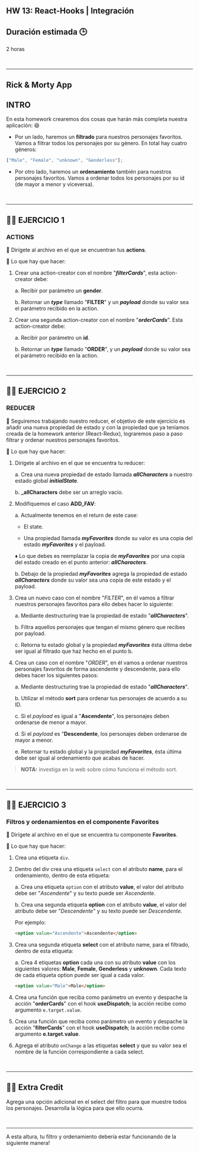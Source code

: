 ## HW 13: React-Hooks | Integración

## **Duración estimada 🕒**

2 horas

<br />

---

## **Rick & Morty App**

## **INTRO**

En esta homework crearemos dos cosas que harán más completa nuestra aplicación: 😄

- Por un lado, haremos un **filtrado** para nuestros personajes favoritos. Vamos a filtrar todos los personajes por su género. En total hay cuatro géneros:

```javascript
["Male", "Female", "unknown", "Genderless"];
```

- Por otro lado, haremos un **ordenamiento** también para nuestros personajes favoritos. Vamos a ordenar todos los personajes por su id (de mayor a menor y viceversa).

<br />

---

## **👩‍💻 EJERCICIO 1**

### **ACTIONS**

🔹 Dirígete al archivo en el que se encuentran tus **actions**. 

🔹 Lo que hay que hacer:

1. Crear una action-creator con el nombre "**_filterCards_**", esta action-creator debe:

   a. Recibir por parámetro un **gender**.

   b. Retornar  un **_type_** llamado "**FILTER**" y un **_payload_** donde su valor sea el parámetro recibido en la action.

2. Crear una segunda action-creator con el nombre "**_orderCards_**". Esta action-creator debe:

   a. Recibir por parámetro un **id**. 

   b. Retornar un **_type_** llamado "**ORDER**", y un **_payload_** donde su valor sea el parámetro recibido en la action.

<br />

---

## **👩‍💻 EJERCICIO 2**

### **REDUCER**

🔹 Seguiremos trabajando nuestro reducer, el objetivo de este ejercicio es añadir una nueva propiedad de estado y con la propiedad que ya teníamos creada de la homework anterior (React-Redux), lograremos paso a paso filtrar y ordenar nuestros personajes favoritos.

🔹 Lo que hay que hacer:

1. Dirígete al archivo en el que se encuentra tu reducer:

   a. Crea una nueva propiedad de estado llamada _**allCharacters**_ a nuestro estado global  **_initialState_**.

   b. **_allCharacters** debe ser un arreglo vacío.

2. Modifiquemos el caso **ADD_FAV**:
   
   a. Actualmente tenemos en el return de este case:
   
      - El state.
      
      - Una propiedad llamada _**myFavorites**_ donde su valor es una copia del estado _**myFavorites**_ y el payload.
      
      ♦ Lo que debes es reemplazar la copia de _**myFavorites**_ por una copia del estado creado en el punto anterior: _**allCharacters**_.
   
   b. Debajo de la propiedad _**myFavorites**_ agrega la propiedad de estado _**allCharacters**_ donde su valor sea una copia de este estado y el payload.

3. Crea un nuevo caso con el nombre "_FILTER_", en él vamos a filtrar nuestros personajes favoritos para ello debes hacer lo siguiente:

   a. Mediante destructuring trae la propiedad de estado "**_allCharacters_**". 
   
   b. Filtra aquellos personajes que tengan el mismo género que recibes por payload. 
   
   c. Retorna tu estado global y la propiedad **_myFavorites_** ésta última debe ser igual al filtrado que haz hecho en el punto b.

4. Crea un caso con el nombre "_ORDER_", en él vamos a ordenar nuestros personajes favoritos de forma ascendente y descendente, para ello debes hacer los siguientes pasos:

   a. Mediante destructuring trae la propiedad de estado "**_allCharacters_**". 

   b. Utilizar el método **sort** para ordenar tus personajes de acuerdo a su ID.

   c. Si el _payload_ es igual a "**Ascendente**", los personajes deben ordenarse de menor a mayor.

   d. Si el _payload_ es "**Descendente**, los personajes deben ordenarse de mayor a menor.

   e. Retornar tu estado global y la propiedad **_myFavorites_**, ésta última debe ser igual al ordenamiento que acabas de hacer.

> **NOTA:** investiga en la web sobre cómo funciona el método sort.

<br />

---

## **👩‍💻 EJERCICIO 3**

### **Filtros y ordenamientos en el componente Favorites**

🔹 Dirígete al archivo en el que se encuentra tu componente **Favorites**.

🔹 Lo que hay que hacer:

1. Crea una etiqueta `div`.

2. Dentro del div crea una etiqueta `select` con el atributo **name**, para el ordenamiento, dentro de esta etiqueta:

   a. Crea una etiqueta `option` con el atributo **value**, el valor del atributo debe ser "_Ascendente_" y su texto puede ser _Ascendente_.

   b. Crea una segunda etiqueta **option** con el atributo **value**, el valor del atributo debe ser "_Descendente_" y su texto puede ser _Descendente_.

   Por ejemplo:

    ```html
   <option value="Ascendente">Ascendente</option>
   ```

3. Crea una segunda etiqueta **select** con el atributo name, para el filtrado, dentro de esta etiqueta:

   a. Crea 4 etiquetas **option** cada una con su atributo **value** con los siguientes valores: **Male**, **Female**, **Genderless** y **unknown**. Cada texto de cada etiqueta option puede ser igual a cada valor.

     ```html
   <option value="Male">Male</option>
   ```

4. Crea una función que reciba como parámetro un evento y despache la acción "**orderCards**" con el hook **useDispatch**; la acción recibe como argumento `e.target.value`.

5. Crea una función que reciba como parámetro un evento y despache la acción "**filterCards**" con el hook **useDispatch**; la acción recibe como argumento **e.target.value**.


6. Agrega el atributo `onChange` a las etiquetas **select** y que su valor sea el nombre de la función correspondiente a cada select.

<br />

---

## **👩‍💻 Extra Credit**

Agrega una opción adicional en el select del filtro para que muestre todos los personajes. Desarrolla la lógica para que ello ocurra.


<br />

---

A esta altura, tu filtro y ordenamiento debería estar funcionando de la siguiente manera!

<img src="./img/example.gif" alt="" />
